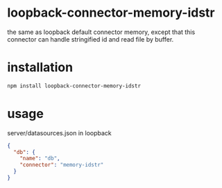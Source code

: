 # loopback-connector-memory-idstr

the same as loopback default connector memory, except that this connector can handle stringified id and read file by buffer.

# installation

```bash
npm install loopback-connector-memory-idstr
```

# usage

server/datasources.json in loopback

```json
{
  "db": {
    "name": "db",
    "connector": "memory-idstr"
  }
}
```
